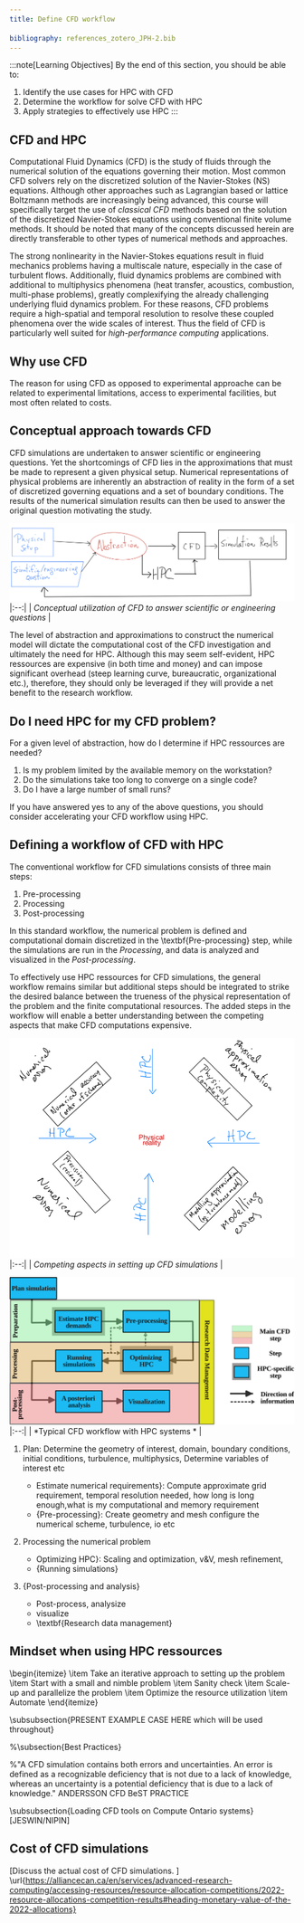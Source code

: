 ```yaml
---
title: Define CFD workflow

bibliography: references_zotero_JPH-2.bib
---
```


:::note[Learning Objectives]
By the end of this section, you should be able to:
1. Identify the use cases for HPC with CFD
2. Determine the workflow for solve CFD with HPC
3. Apply strategies to effectively use HPC 
:::

## CFD and HPC
Computational Fluid Dynamics (CFD) is the study of fluids through the numerical solution of the equations governing their motion.    Most common CFD solvers rely on the discretized solution of the Navier-Stokes (NS) equations.  Although other approaches such as Lagrangian based  or lattice Boltzmann methods are increasingly being advanced, this course will specifically target the use of *classical CFD* methods based on the solution of the discretized Navier-Stokes equations using conventional finite volume methods. It should be noted that many of the concepts discussed herein are directly transferable to other types of numerical methods and approaches.

The strong nonlinearity in the Navier-Stokes equations result in fluid mechanics problems having a multiscale nature, especially in the case of turbulent flows. Additionally, fluid dynamics problems are combined with additional to multiphysics phenomena (heat transfer, acoustics, combustion, multi-phase problems), greatly complexifying the already challenging underlying fluid dynamics problem. For these reasons, CFD problems require a high-spatial and temporal resolution to resolve these coupled phenomena over the wide scales of interest. Thus the field of CFD is particularly well suited for *high-performance computing* applications.




## Why use CFD 

The reason for using CFD as opposed to experimental approache can be related to experimental limitations, access to experimental facilities, but most often related to costs. 



## Conceptual approach towards CFD
CFD simulations are undertaken to answer scientific or engineering questions. Yet the shortcomings of CFD lies in the approximations that must be made to represent a given physical setup.  Numerical representations of physical problems are inherently an abstraction of reality in the form of a set of discretized governing equations and a set of boundary conditions.   The results of the numerical simulation results can then be used to answer the original question motivating the study.

![Swirls and colors of Jupiter from the space probe Juno.](../../../assets/figs_section2/ARC4CFD_conceptualHPC.png "Conceptual utilization of CFD to answer scientific or engineering questions.")
|:--:| 
| *Conceptual utilization of CFD to answer scientific or engineering questions* |



 The level of abstraction and approximations to construct the numerical model  will dictate the computational cost of the CFD investigation and ultimately the need for HPC. Although this may seem self-evident, HPC ressources are expensive (in both time and money) and can impose significant overhead (steep learning curve, bureaucratic, organizational etc.), therefore, they should only be leveraged if they will provide a net benefit to the research workflow. 
 
 
## Do I need HPC for my CFD problem?
 For a given level of abstraction, how do I determine if HPC ressources are needed?
1. Is my problem limited by the available memory on the workstation?
2. Do the simulations take too long to converge on a single code?
3. Do I have a large number of small runs?

If you have answered yes to any of the above questions, you should consider accelerating your CFD workflow using HPC.




## Defining a workflow of CFD with HPC
The conventional workflow for CFD simulations consists of three main steps:
1. Pre-processing
2. Processing
3. Post-processing

In this standard workflow, the numerical problem is defined and computational domain discretized in  the \textbf{Pre-processing} step, while the simulations are run in the *Processing*, and data is analyzed and visualized in the *Post-processing*.


 To effectively use HPC ressources for CFD simulations, the general workflow remains similar but additional steps should be integrated to strike the desired balance between the trueness of the physical representation of the problem and the finite computational resources. The added steps in the workflow will enable a better understanding between the competing aspects that make CFD computations expensive.


![HPCcompromise.](../../../assets/figs_section2/ARC4CFD_leverateHPC_compromise.png "Competing aspects in setting up CFD simulations")
|:--:| 
| *Competing aspects in setting up CFD simulations* |




![CFDworkflow.](../../../assets/figs_section2/ARC4CFD_workflow.svg  "Typical CFD workflow with HPC systems ")
|:--:| 
| *Typical CFD workflow with HPC systems * |





1. Plan: Determine the geometry of interest, domain, boundary conditions, initial conditions, turbulence, multiphysics,   Determine variables of interest etc
    - Estimate numerical requirements}: Compute approximate grid requirement, temporal resolution needed, how long is long enough,what is my computational and memory requirement
    - {Pre-processing}: Create geometry and mesh   configure the numerical scheme, turbulence, io etc
2. Processing the numerical problem 
    - Optimizing HPC}: Scaling and optimization, v\&V, mesh refinement,
    - {Running simulations}

3. {Post-processing and analysis}
    - Post-process, analysize
    - visualize
    - \textbf{Research data management}





## Mindset when using HPC ressources
\begin{itemize}
    \item Take an iterative approach to setting up the problem
    \item Start with a small and nimble problem
    \item Sanity check
    \item Scale-up and parallelize the problem
    \item Optimize the resource utilization
    \item Automate
\end{itemize}








\subsubsection{PRESENT EXAMPLE CASE HERE which will be used throughout}






%\subsection{Best Practices}

%"A CFD simulation contains both errors and uncertainties. An error is defined as a recognizable deficiency that is not due to a lack of knowledge, whereas an uncertainty is a potential deficiency that is due to a lack of knowledge." ANDERSSON CFD BeST PRACTICE




\subsubsection{Loading CFD tools on Compute Ontario systems}
[JESWIN/NIPIN]




## Cost of CFD simulations
[Discuss the actual cost of CFD simulations. ]
\url{https://alliancecan.ca/en/services/advanced-research-computing/accessing-resources/resource-allocation-competitions/2022-resource-allocations-competition-results#heading-monetary-value-of-the-2022-allocations}
